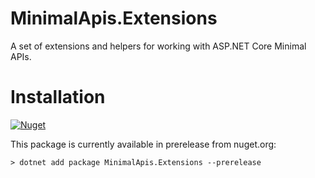# MinimalApis.Extensions
A set of extensions and helpers for working with ASP.NET Core Minimal APIs.

# Installation
[![Nuget](https://img.shields.io/nuget/v/MinimalApis.Extensions)](https://www.nuget.org/packages/MinimalApis.Extensions/)

This package is currently available in prerelease from nuget.org:

``` console
> dotnet add package MinimalApis.Extensions --prerelease
```
